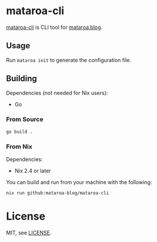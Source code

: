 # mataroa-cli

[mataroa-cli](https://github.com/mataroa-blog/mataroa-cli) is CLI tool for [mataroa.blog](https://mataroa.blog).

## Usage

Run `mataroa init` to generate the configuration file.

## Building

Dependencies (not needed for Nix users):

- Go

### From Source



```
go build .
```

### From Nix

Dependencies:

- Nix 2.4 or later

You can build and run from your machine with the following:

```
nix run github:mataroa-blog/mataroa-cli
```

# License

MIT, see [LICENSE](https://github.com/mataroa-blog/mataroa-cli/tree/master/LICENSE).

